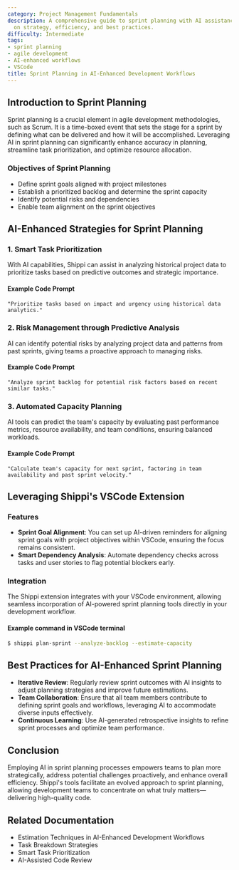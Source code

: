 ```yaml
---
category: Project Management Fundamentals
description: A comprehensive guide to sprint planning with AI assistance, focusing
  on strategy, efficiency, and best practices.
difficulty: Intermediate
tags:
- sprint planning
- agile development
- AI-enhanced workflows
- VSCode
title: Sprint Planning in AI-Enhanced Development Workflows
---
```


## Introduction to Sprint Planning

Sprint planning is a crucial element in agile development methodologies, such as Scrum. It is a time-boxed event that sets the stage for a sprint by defining what can be delivered and how it will be accomplished. Leveraging AI in sprint planning can significantly enhance accuracy in planning, streamline task prioritization, and optimize resource allocation.

### Objectives of Sprint Planning
- Define sprint goals aligned with project milestones
- Establish a prioritized backlog and determine the sprint capacity
- Identify potential risks and dependencies
- Enable team alignment on the sprint objectives

## AI-Enhanced Strategies for Sprint Planning

### 1. Smart Task Prioritization
With AI capabilities, Shippi can assist in analyzing historical project data to prioritize tasks based on predictive outcomes and strategic importance.

#### Example Code Prompt
```plaintext
"Prioritize tasks based on impact and urgency using historical data analytics."
```

### 2. Risk Management through Predictive Analysis
AI can identify potential risks by analyzing project data and patterns from past sprints, giving teams a proactive approach to managing risks.

#### Example Code Prompt
```plaintext
"Analyze sprint backlog for potential risk factors based on recent similar tasks."
```

### 3. Automated Capacity Planning
AI tools can predict the team's capacity by evaluating past performance metrics, resource availability, and team conditions, ensuring balanced workloads.

#### Example Code Prompt
```plaintext
"Calculate team's capacity for next sprint, factoring in team availability and past sprint velocity."
```

## Leveraging Shippi's VSCode Extension

### Features
- **Sprint Goal Alignment**: You can set up AI-driven reminders for aligning sprint goals with project objectives within VSCode, ensuring the focus remains consistent.
- **Smart Dependency Analysis**: Automate dependency checks across tasks and user stories to flag potential blockers early.

### Integration
The Shippi extension integrates with your VSCode environment, allowing seamless incorporation of AI-powered sprint planning tools directly in your development workflow.

#### Example command in VSCode terminal
```bash
$ shippi plan-sprint --analyze-backlog --estimate-capacity
```

## Best Practices for AI-Enhanced Sprint Planning
- **Iterative Review**: Regularly review sprint outcomes with AI insights to adjust planning strategies and improve future estimations.
- **Team Collaboration**: Ensure that all team members contribute to defining sprint goals and workflows, leveraging AI to accommodate diverse inputs effectively.
- **Continuous Learning**: Use AI-generated retrospective insights to refine sprint processes and optimize team performance.

## Conclusion
Employing AI in sprint planning processes empowers teams to plan more strategically, address potential challenges proactively, and enhance overall efficiency. Shippi's tools facilitate an evolved approach to sprint planning, allowing development teams to concentrate on what truly matters—delivering high-quality code.

## Related Documentation
- Estimation Techniques in AI-Enhanced Development Workflows
- Task Breakdown Strategies
- Smart Task Prioritization
- AI-Assisted Code Review
